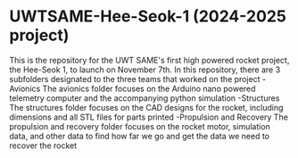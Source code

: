 # UWTSAME-Hee-Seok-1 (2024-2025 project)

This is the repository for the UWT SAME's first high powered rocket project, the Hee-Seok 1, to launch on November 7th. 
In this repository, there are 3 subfolders designated to the three teams that worked on the project
-Avionics
  The avionics folder focuses on the Arduino nano powered telemetry computer and the accompanying python simulation
-Structures
  The structures folder focuses on the CAD designs for the rocket, including dimensions and all STL files for parts printed
-Propulsion and Recovery
  The propulsion and recovery folder focuses on the rocket motor, simulation data, and other data to find how far we go and get the data we need to recover the rocket
